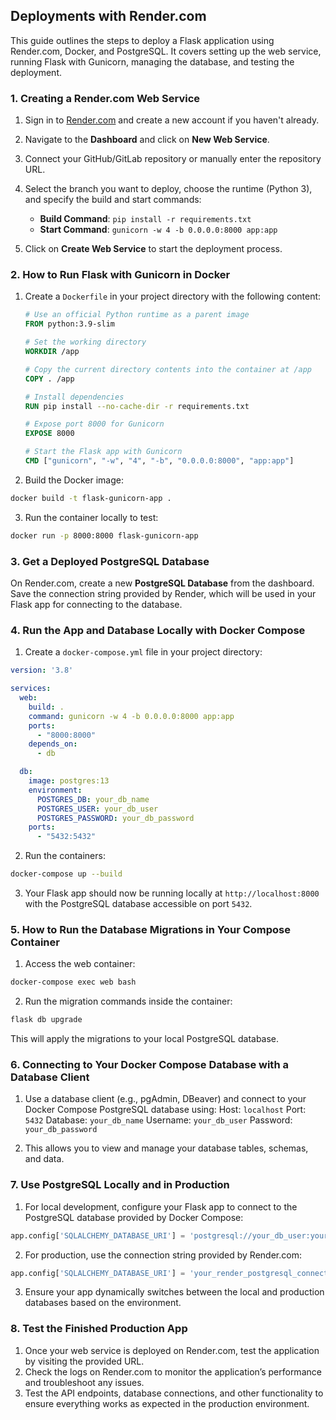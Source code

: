 ## Deployments with Render.com
This guide outlines the steps to deploy a Flask application using Render.com, Docker, and PostgreSQL. It covers setting up the web service, running Flask with Gunicorn, managing the database, and testing the deployment.

### 1. Creating a Render.com Web Service

1. Sign in to [Render.com](https://render.com/) and create a new account if you haven't already.
2. Navigate to the **Dashboard** and click on **New Web Service**.
3. Connect your GitHub/GitLab repository or manually enter the repository URL.
4. Select the branch you want to deploy, choose the runtime (Python 3), and specify the build and start commands:
   - **Build Command**: `pip install -r requirements.txt`
   - **Start Command**: `gunicorn -w 4 -b 0.0.0.0:8000 app:app`

5. Click on **Create Web Service** to start the deployment process.

### 2. How to Run Flask with Gunicorn in Docker

1. Create a `Dockerfile` in your project directory with the following content:

   ```Dockerfile
   # Use an official Python runtime as a parent image
   FROM python:3.9-slim

   # Set the working directory
   WORKDIR /app

   # Copy the current directory contents into the container at /app
   COPY . /app

   # Install dependencies
   RUN pip install --no-cache-dir -r requirements.txt

   # Expose port 8000 for Gunicorn
   EXPOSE 8000

   # Start the Flask app with Gunicorn
   CMD ["gunicorn", "-w", "4", "-b", "0.0.0.0:8000", "app:app"]
   ```
2. Build the Docker image:
```bash
docker build -t flask-gunicorn-app .
```

3. Run the container locally to test:
```bash
docker run -p 8000:8000 flask-gunicorn-app
```

### 3. Get a Deployed PostgreSQL Database

On Render.com, create a new **PostgreSQL Database** from the dashboard.
Save the connection string provided by Render, which will be used in your Flask app for connecting to the database.

### 4. Run the App and Database Locally with Docker Compose

1. Create a `docker-compose.yml` file in your project directory:
   
```yaml
version: '3.8'

services:
  web:
    build: .
    command: gunicorn -w 4 -b 0.0.0.0:8000 app:app
    ports:
      - "8000:8000"
    depends_on:
      - db

  db:
    image: postgres:13
    environment:
      POSTGRES_DB: your_db_name
      POSTGRES_USER: your_db_user
      POSTGRES_PASSWORD: your_db_password
    ports:
      - "5432:5432"
```

2. Run the containers:
```bash
docker-compose up --build
```

3. Your Flask app should now be running locally at `http://localhost:8000` with the PostgreSQL database accessible on port `5432`.

### 5. How to Run the Database Migrations in Your Compose Container

1. Access the web container:

```bash
docker-compose exec web bash
```

2. Run the migration commands inside the container:
```bash
flask db upgrade
```
This will apply the migrations to your local PostgreSQL database.

### 6. Connecting to Your Docker Compose Database with a Database Client

1. Use a database client (e.g., pgAdmin, DBeaver) and connect to your Docker Compose PostgreSQL database using:
Host: `localhost`
Port: `5432`
Database: `your_db_name`
Username: `your_db_user`
Password: `your_db_password`

2. This allows you to view and manage your database tables, schemas, and data.

### 7. Use PostgreSQL Locally and in Production

1. For local development, configure your Flask app to connect to the PostgreSQL database provided by Docker Compose:
```python
app.config['SQLALCHEMY_DATABASE_URI'] = 'postgresql://your_db_user:your_db_password@db/your_db_name'
```

2. For production, use the connection string provided by Render.com:
```python
app.config['SQLALCHEMY_DATABASE_URI'] = 'your_render_postgresql_connection_string'
```

3. Ensure your app dynamically switches between the local and production databases based on the environment.

### 8. Test the Finished Production App

1. Once your web service is deployed on Render.com, test the application by visiting the provided URL.
2. Check the logs on Render.com to monitor the application’s performance and troubleshoot any issues.
3. Test the API endpoints, database connections, and other functionality to ensure everything works as expected in the production environment.
